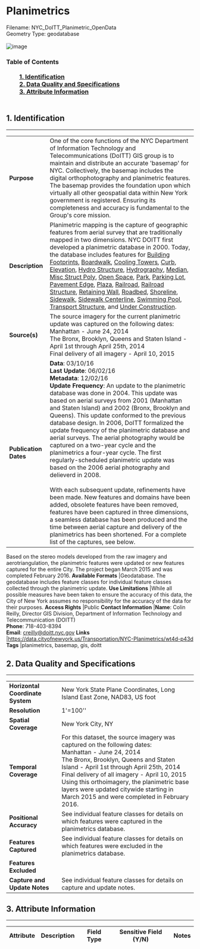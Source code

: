 # Planimetrics
Filename: NYC_DoITT_Planimetric_OpenData<br>Geometry Type: geodatabase<br><br>![image](--)

### Table of Contents<br><br>&nbsp;&nbsp;&nbsp;&nbsp;&nbsp;&nbsp;&nbsp;&nbsp;&nbsp;[**1. Identification**](#1-identification)<br>&nbsp;&nbsp;&nbsp;&nbsp;&nbsp;&nbsp;&nbsp;&nbsp;&nbsp;[**2. Data Quality and Specifications**](#2-data-quality-and-specifications)<br>&nbsp;&nbsp;&nbsp;&nbsp;&nbsp;&nbsp;&nbsp;&nbsp;&nbsp;[**3. Attribute Information**](#3-attribute-information)<br><br>
## 1. Identification
---------------------------------------------
|     |     |
| --- | --- |
**Purpose** |One of the core functions of the NYC Department of Information Technology and Telecommunications (DoITT) GIS group is to maintain and distribute an accurate 'basemap' for NYC. Collectively, the basemap includes the digital orthophotography and planimetric features. The basemap provides the foundation upon which virtually all other geospatial data within New York government is registered. Ensuring its completeness and accuracy is fundamental to the Group's core mission. 
**Description** |Planimetric mapping is the capture of geographic features from aerial survey that are traditionally mapped in two dimensions. NYC DOITT first developed a planimetric database in 2000. Today, the database includes features for [Building Footprints](https://github.com/CityOfNewYork/nyc-geo-metadata/blob/master/Metadata/Metadata_BuildingFootprints.md), [Boardwalk](https://github.com/CityOfNewYork/nyc-geo-metadata/blob/master/Metadata/Metadata_Boardwalk.md), [Cooling Towers](https://github.com/CityOfNewYork/nyc-geo-metadata/blob/master/Metadata/Metadata_.md), [Curb](https://github.com/CityOfNewYork/nyc-geo-metadata/blob/master/Metadata/Metadata_Curb.md), [Elevation](https://github.com/CityOfNewYork/nyc-geo-metadata/blob/master/Metadata/Metadata_Elevation.md), [Hydro Structure](https://github.com/CityOfNewYork/nyc-geo-metadata/blob/master/Metadata/Metadata_HydroStructure.md), [Hydrography](https://github.com/CityOfNewYork/nyc-geo-metadata/blob/master/Metadata/Metadata_Hydrography.md), [Median](https://github.com/CityOfNewYork/nyc-geo-metadata/blob/master/Metadata/Metadata_Median.md), [Misc Struct Poly](https://github.com/CityOfNewYork/nyc-geo-metadata/blob/master/Metadata/Metadata_MiscStructPoly.md), [Open Space](https://github.com/CityOfNewYork/nyc-geo-metadata/blob/master/Metadata/Metadata_OpenSpace.md), [Park](https://github.com/CityOfNewYork/nyc-geo-metadata/blob/master/Metadata/Metadata_Park.md), [Parking Lot](https://github.com/CityOfNewYork/nyc-geo-metadata/blob/master/Metadata/Metadata_ParkingLot.md), [Pavement Edge](https://github.com/CityOfNewYork/nyc-geo-metadata/blob/master/Metadata/Metadata_PavementEdge.md), [Plaza](https://github.com/CityOfNewYork/nyc-geo-metadata/blob/master/Metadata/Metadata_Plaza.md), [Railroad](https://github.com/CityOfNewYork/nyc-geo-metadata/blob/master/Metadata/Metadata_Railroad.md), [Railroad Structure](https://github.com/CityOfNewYork/nyc-geo-metadata/blob/master/Metadata/Metadata_RailroadStructure.md), [Retaining Wall](https://github.com/CityOfNewYork/nyc-geo-metadata/blob/master/Metadata/Metadata_RetainingWall.md), [Roadbed](https://github.com/CityOfNewYork/nyc-geo-metadata/blob/master/Metadata/Metadata_Roadbed.md), [Shoreline](https://github.com/CityOfNewYork/nyc-geo-metadata/blob/master/Metadata/Metadata_Shoreline.md), [Sidewalk](https://github.com/CityOfNewYork/nyc-geo-metadata/blob/master/Metadata/Metadata_Sidewalk.md), [Sidewalk Centerline](https://github.com/CityOfNewYork/nyc-geo-metadata/blob/master/Metadata/Metadata_SidewalkCenterline.md), [Swimming Pool](https://github.com/CityOfNewYork/nyc-geo-metadata/blob/master/Metadata/Metadata_SwimmingPool.md), [Transport Structure](https://github.com/CityOfNewYork/nyc-geo-metadata/blob/master/Metadata/Metadata_TransportStructure.md), and [Under Construction](https://github.com/CityOfNewYork/nyc-geo-metadata/blob/master/Metadata/Metadata_UnderConstruction.md).
**Source(s)** |The source imagery for the current planimetric update was captured on the following dates:<br>Manhattan - June 24, 2014<br>The Bronx, Brooklyn, Queens and Staten Island - April 1st through April 25th, 2014<br>Final delivery of all imagery - April 10, 2015
**Publication Dates** |**Data**: 03/10/16<br>**Last Update**: 06/02/16<br>**Metadata**: 12/02/16<br>**Update Frequency**: An update to the planimetric database was done in 2004. This update was based on aerial surveys from 2001 (Manhattan and Staten Island) and 2002 (Bronx, Brooklyn and Queens). This update conformed to the previous database design. In 2006, DoITT formalized the update frequency of the planimetric database and aerial surveys. The aerial photography would be captured on a two-year cycle and the planimetrics a four-year cycle. The first regularly-scheduled planimetric update was based on the 2006 aerial photography and delieverd in 2008.<br><br>With each subsequent update, refinements have been made. New features and domains have been added, obsolete features have been removed, features have been captured in three dimensions, a seamless database has been produced and the time between aerial capture and delivery of the planimetrics has been shortened. For a complete list of the captures, see below. 



Based on the stereo models developed from the raw imagery and aerotriangulation, the planimetric features were updated or new features captured for the entire City. The project began March 2015 and was completed February 2016. 
**Available Formats** |Geodatabase. The geodatabase includes feature classes for individual feature classes collected through the planimetric update. 
**Use Limitations** |While all possible measures have been taken to ensure the accuracy of this data, the City of New York assumes no responsibility for the accuracy of the data for their purposes.
**Access Rights** |Public
**Contact Information** |**Name**: Colin Reilly, Director GIS Division, Department of Information Technology and Telecommunication (DOITT)<br>**Phone**: 718-403-8394<br>**Email**: creilly@doitt.nyc.gov
**Links** |https://data.cityofnewyork.us/Transportation/NYC-Planimetrics/wt4d-p43d
**Tags** |planimetrics, basemap, gis, doitt
## 2. Data Quality and Specifications
---------------------------------------------
|     |     |
| --- | --- |
**Horizontal Coordinate System** |New York State Plane Coordinates, Long Island East Zone, NAD83, US foot
**Resolution** |1'=100''
**Spatial Coverage** |New York City, NY
**Temporal Coverage** |For this dataset, the source imagery was captured on the following dates:<br>Manhattan - June 24, 2014<br>The Bronx, Brooklyn, Queens and Staten Island  - April 1st through April 25th, 2014<br>Final delivery of all imagery - April 10, 2015<br>Using this orthoimagery, the planimetric base layers were updated citywide starting in March 2015 and were completed in February 2016.
**Positional Accuracy** |See individual feature classes for details on which features were captured in the planimetrics database. 
**Features Captured** |See individual feature classes for details on which features were excluded in the planimetrics database. 
**Features Excluded** |
**Capture and Update Notes** |See individual feature classes for details on capture and update notes. 
## 3. Attribute Information
---------------------------------------------
| Attribute | Description | Field Type | Sensitive Field (Y/N) | Notes| 
|------------ | ------------- | -------- | ----------- | ----------|
